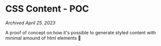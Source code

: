 # CSS Content - POC

*Archived April 25. 2023*

A proof of concept on how it's possible to generate styled content with minimal amound of html elements :rocket:
